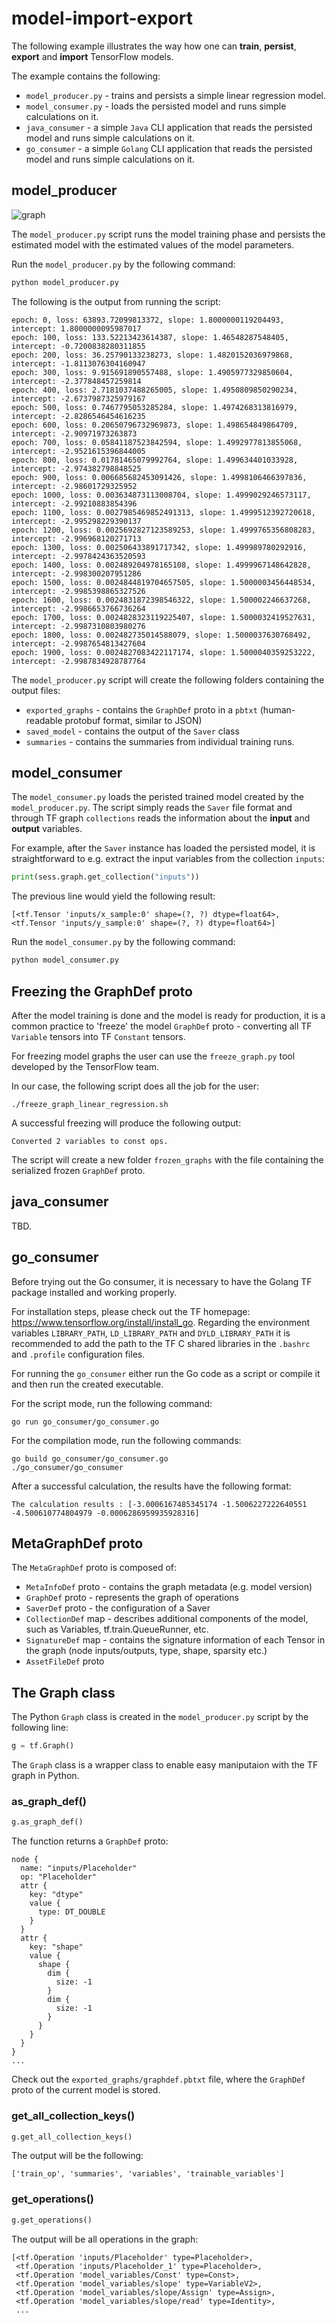 # model-import-export

The following example illustrates the way how one can **train**, **persist**, **export** and **import** TensorFlow models.

The example contains the following:

  - `model_producer.py` - trains and persists a simple linear regression model.
  - `model_consumer.py` - loads the persisted model and runs simple calculations  on it.
  - `java_consumer` - a simple `Java` CLI application that reads the persisted model and runs simple calculations on it.
  - `go_consumer` - a simple `Golang` CLI application that reads the persisted model and runs simple calculations on it.

## model_producer

![graph](graphs/linear_regression_graph.png)

The `model_producer.py` script runs the model training phase and persists the 
estimated model with the estimated values of the model parameters.

Run the `model_producer.py` by the following command:

```python
python model_producer.py
```

The following is the output from running the script:

```
epoch: 0, loss: 63893.72099813372, slope: 1.8000000119204493, intercept: 1.8000000095987017
epoch: 100, loss: 133.52213423614387, slope: 1.46548287548405, intercept: -0.7200838280311855
epoch: 200, loss: 36.25790133238273, slope: 1.4820152036979868, intercept: -1.8113076304160947
epoch: 300, loss: 9.915691890557488, slope: 1.4905977329850604, intercept: -2.377848457259814
epoch: 400, loss: 2.7181037488265005, slope: 1.4950809850290234, intercept: -2.6737987325979167
epoch: 500, loss: 0.7467795053285284, slope: 1.4974268313816979, intercept: -2.8286546454616235
epoch: 600, loss: 0.20650796732969873, slope: 1.498654849864709, intercept: -2.90971973263873
epoch: 700, loss: 0.05841187523842594, slope: 1.4992977813855068, intercept: -2.9521615396844005
epoch: 800, loss: 0.01781465079992764, slope: 1.499634401033928, intercept: -2.974382798848525
epoch: 900, loss: 0.006685682453091426, slope: 1.4998106466397836, intercept: -2.98601729325952
epoch: 1000, loss: 0.003634873113008704, slope: 1.4999029246573117, intercept: -2.99210883854396
epoch: 1100, loss: 0.0027985469852491313, slope: 1.4999512392720618, intercept: -2.995298229390137
epoch: 1200, loss: 0.0025692827123589253, slope: 1.4999765356808283, intercept: -2.996968120271713
epoch: 1300, loss: 0.002506433891717342, slope: 1.499989780292916, intercept: -2.9978424363520593
epoch: 1400, loss: 0.002489204978165108, slope: 1.4999967148642828, intercept: -2.998300207951286
epoch: 1500, loss: 0.0024844819704657505, slope: 1.5000003456448534, intercept: -2.9985398865327526
epoch: 1600, loss: 0.0024831872398546322, slope: 1.500002246637268, intercept: -2.9986653766736264
epoch: 1700, loss: 0.0024828323119225407, slope: 1.5000032419527631, intercept: -2.9987310803980276
epoch: 1800, loss: 0.002482735014588079, slope: 1.5000037630768492, intercept: -2.9987654813427604
epoch: 1900, loss: 0.0024827083422117174, slope: 1.5000040359253222, intercept: -2.9987834928787764
```

The `model_producer.py` script will create the following folders containing the output files:

* `exported_graphs` - contains the `GraphDef` proto in a `pbtxt` (human-readable protobuf format, similar to JSON)
* `saved_model` - contains the output of the `Saver` class
* `summaries` - contains the summaries from individual training runs.

## model_consumer

The `model_consumer.py` loads the peristed trained model created by the `model_producer.py`. The script simply reads the `Saver` file format and through TF graph `collections` reads the information about the **input** and **output** variables.

For example, after the `Saver` instance has loaded the persisted model, it is straightforward to e.g. extract the input variables from the collection `inputs`:

```python
print(sess.graph.get_collection("inputs"))
```

The previous line would yield the following result:

```
[<tf.Tensor 'inputs/x_sample:0' shape=(?, ?) dtype=float64>, <tf.Tensor 'inputs/y_sample:0' shape=(?, ?) dtype=float64>]
```

Run the `model_consumer.py` by the following command:

```python
python model_consumer.py
```

## Freezing the GraphDef proto

After the model training is done and the model is ready for production, it is a common practice to 'freeze' the model `GraphDef` proto - converting all TF `Variable` tensors into TF `Constant` tensors.

For freezing model graphs the user can use the `freeze_graph.py` tool developed by the TensorFlow team.

In our case, the following script does all the job for the user:

```
./freeze_graph_linear_regression.sh
```

A successful freezing will produce the following output:

```
Converted 2 variables to const ops.
```

The script will create a new folder `frozen_graphs` with the file containing the serialized frozen `GraphDef` proto.

## java_consumer

TBD.

## go_consumer

Before trying out the Go consumer, it is necessary to have the Golang TF package installed and working properly.

For installation steps, please check out the TF homepage: https://www.tensorflow.org/install/install_go. Regarding the
environment variables `LIBRARY_PATH`, `LD_LIBRARY_PATH` and `DYLD_LIBRARY_PATH` it is recommended to add the path to the
TF C shared libraries in the `.bashrc` and `.profile` configuration files.

For running the `go_consumer` either run the Go code as a script or compile it and then run the created executable.

For the script mode, run the following command:

```
go run go_consumer/go_consumer.go
```

For the compilation mode, run the following commands:

```
go build go_consumer/go_consumer.go
./go_consumer/go_consumer
```

After a successful calculation, the results have the following format:

```
The calculation results : [-3.0006167485345174 -1.5006227222640551 -4.500610774804979 -0.0006286959935928316]
```

## MetaGraphDef proto

The `MetaGraphDef` proto is composed of:

  * `MetaInfoDef` proto - contains the graph metadata (e.g. model version)
  * `GraphDef` proto - represents the graph of operations
  * `SaverDef` proto - the configuration of a Saver
  * `CollectionDef` map - describes additional components of the model, such as Variables, tf.train.QueueRunner, etc.
  * `SignatureDef` map - contains the signature information of each Tensor in the graph (node inputs/outputs, type, shape, sparsity etc.)
  * `AssetFileDef` proto

## The Graph class

The Python `Graph` class is created in the `model_producer.py` script by the following line:

```python
g = tf.Graph()
```

The `Graph` class is a wrapper class to enable easy maniputaion with the TF graph in Python.

### as_graph_def()

```python
g.as_graph_def()
```

The function returns a `GraphDef` proto:

```
node {
  name: "inputs/Placeholder"
  op: "Placeholder"
  attr {
    key: "dtype"
    value {
      type: DT_DOUBLE
    }
  }
  attr {
    key: "shape"
    value {
      shape {
        dim {
          size: -1
        }
        dim {
          size: -1
        }
      }
    }
  }
}
...
```

Check out the `exported_graphs/graphdef.pbtxt` file, where the `GraphDef` proto of the current model is stored.

### get_all_collection_keys()

```python
g.get_all_collection_keys()
```

The output will be the following:

```
['train_op', 'summaries', 'variables', 'trainable_variables']
```

### get_operations()

```python
g.get_operations()
```

The output will be all operations in the graph:

```
[<tf.Operation 'inputs/Placeholder' type=Placeholder>,
 <tf.Operation 'inputs/Placeholder_1' type=Placeholder>,
 <tf.Operation 'model_variables/Const' type=Const>,
 <tf.Operation 'model_variables/slope' type=VariableV2>,
 <tf.Operation 'model_variables/slope/Assign' type=Assign>,
 <tf.Operation 'model_variables/slope/read' type=Identity>,
 ...
```